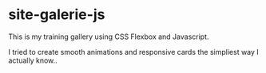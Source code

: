 # site-galerie-js

This is my training gallery using CSS Flexbox and Javascript.

I tried to create smooth animations and responsive cards the simpliest way I actually know.. 


